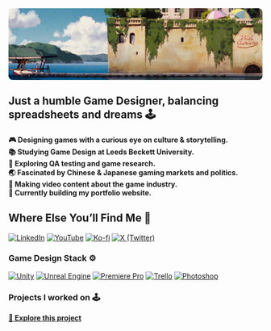 <!-- BANNER -->

<div style="position: relative; width: 100%; padding-top: 28.125%; max-width: 1000px; margin: auto; border-radius: 8px; overflow: hidden;">
  <a href="[https://destination-link.com](https://alessandrodeconcilio.github.io/Project_Showcase/)" target="_blank" rel="noopener noreferrer">
    <img src="Test_2.png" alt="Project Banner" style="position: absolute; top: 0; left: 0; width: 100%; height: 100%; object-fit: cover;">
  </a>
</div>

<h2 align="left">Just a humble Game Designer, balancing spreadsheets and dreams 🕹️</h2>

<h4 align="left">
  🎮 Designing games with a curious eye on culture & storytelling.<br>
  📚 Studying Game Design at Leeds Beckett University.<br>
  🧪 Exploring QA testing and game research.<br>
  🌏 Fascinated by Chinese & Japanese gaming markets and politics.<br>
  🎥 Making video content about the game industry.<br>
  🛜 Currently building my portfolio website.
</h4>

<h2 align="left">Where Else You’ll Find Me 💬</h2>

<!-- SOCIALS -->
<div align="left">
  <a href="https://www.linkedin.com/in/alessandrodeconcilio/" target="_blank" rel="noopener noreferrer"><img src="https://img.shields.io/static/v1?message=LinkedIn&logo=linkedin&label=&color=0077B5&logoColor=white&labelColor=&style=for-the-badge" alt="LinkedIn"/></a>
  <a href="https://www.youtube.com/@Maxhine" target="_blank" rel="noopener noreferrer"><img src="https://img.shields.io/static/v1?message=YouTube&logo=youtube&label=&color=FF0000&logoColor=white&labelColor=&style=for-the-badge" alt="YouTube"/></a>
  <a href="https://ko-fi.com/alessandrodeconcilio" target="_blank" rel="noopener noreferrer"><img src="https://img.shields.io/static/v1?message=Ko-fi&logo=ko-fi&label=&color=F16061&logoColor=white&labelColor=&style=for-the-badge" alt="Ko-fi"/></a>
  <a href="https://x.com/Maxhinee29390" target="_blank" rel="noopener noreferrer"><img src="https://img.shields.io/static/v1?message=X&logo=twitter&label=&color=000000&logoColor=white&labelColor=&style=for-the-badge" alt="X (Twitter)"/></a>
</div>

<!-- STACK -->
<h3 align="left">Game Design Stack ⚙️</h3>

<div align="left">
  <a href="https://unity.com/" target="_blank" rel="noopener noreferrer"><img src="https://img.shields.io/static/v1?message=Unity&logo=unity&label=&color=000000&logoColor=white&labelColor=&style=for-the-badge" alt="Unity"/></a>
  <a href="https://www.unrealengine.com/" target="_blank" rel="noopener noreferrer"><img src="https://img.shields.io/static/v1?message=Unreal&logo=unrealengine&label=&color=0E1128&logoColor=white&labelColor=&style=for-the-badge" alt="Unreal Engine"/></a>
  <a href="https://www.adobe.com/products/premiere.html" target="_blank" rel="noopener noreferrer"><img src="https://img.shields.io/badge/Premiere%20Pro-9999FF?style=for-the-badge&logo=adobe%20premiere%20pro&logoColor=white" alt="Premiere Pro"/></a>
  <a href="https://trello.com/" target="_blank" rel="noopener noreferrer"><img src="https://img.shields.io/static/v1?message=Trello&logo=trello&label=&color=0052CC&logoColor=white&labelColor=&style=for-the-badge" alt="Trello"/></a>
  <a href="https://www.adobe.com/products/photoshop.html" target="_blank" rel="noopener noreferrer"><img src="https://img.shields.io/static/v1?message=Photoshop&logo=adobephotoshop&label=&color=31A8FF&logoColor=white&labelColor=&style=for-the-badge" alt="Photoshop"/></a>
</div>


<!-- PROJECTS -->
<h3 align="left">Projects I worked on 🕹️</h3>

<p align="left">
  <a href="https://alessandrodeconcilio.github.io/Project_Showcase/" target="_blank" rel="noopener noreferrer"><strong>🚀 Explore this project</strong></a>
</p>
